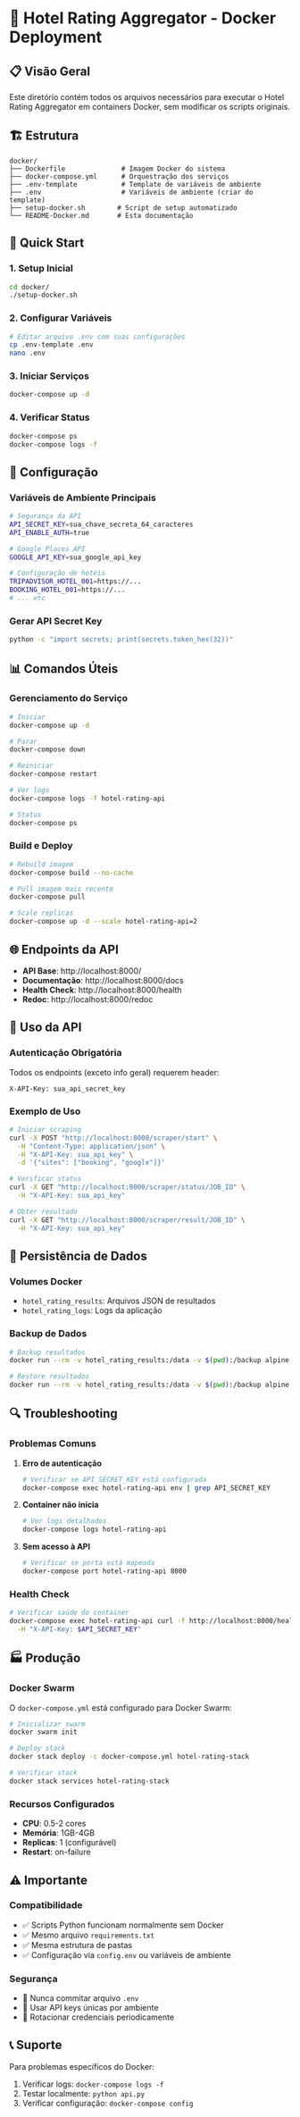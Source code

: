 # 🐳 Hotel Rating Aggregator - Docker Deployment

## 📋 Visão Geral

Este diretório contém todos os arquivos necessários para executar o Hotel Rating Aggregator em containers Docker, sem modificar os scripts originais.

## 🏗️ Estrutura

```
docker/
├── Dockerfile              # Imagem Docker do sistema
├── docker-compose.yml      # Orquestração dos serviços
├── .env-template           # Template de variáveis de ambiente
├── .env                    # Variáveis de ambiente (criar do template)
├── setup-docker.sh        # Script de setup automatizado
└── README-Docker.md       # Esta documentação
```

## 🚀 Quick Start

### 1. Setup Inicial
```bash
cd docker/
./setup-docker.sh
```

### 2. Configurar Variáveis
```bash
# Editar arquivo .env com suas configurações
cp .env-template .env
nano .env
```

### 3. Iniciar Serviços
```bash
docker-compose up -d
```

### 4. Verificar Status
```bash
docker-compose ps
docker-compose logs -f
```

## 🔧 Configuração

### Variáveis de Ambiente Principais

```bash
# Segurança da API
API_SECRET_KEY=sua_chave_secreta_64_caracteres
API_ENABLE_AUTH=true

# Google Places API
GOOGLE_API_KEY=sua_google_api_key

# Configuração de hotéis
TRIPADVISOR_HOTEL_001=https://...
BOOKING_HOTEL_001=https://...
# ... etc
```

### Gerar API Secret Key
```bash
python -c "import secrets; print(secrets.token_hex(32))"
```

## 📊 Comandos Úteis

### Gerenciamento do Serviço
```bash
# Iniciar
docker-compose up -d

# Parar
docker-compose down

# Reiniciar
docker-compose restart

# Ver logs
docker-compose logs -f hotel-rating-api

# Status
docker-compose ps
```

### Build e Deploy
```bash
# Rebuild imagem
docker-compose build --no-cache

# Pull imagem mais recente
docker-compose pull

# Scale replicas
docker-compose up -d --scale hotel-rating-api=2
```

## 🌐 Endpoints da API

- **API Base**: http://localhost:8000/
- **Documentação**: http://localhost:8000/docs
- **Health Check**: http://localhost:8000/health
- **Redoc**: http://localhost:8000/redoc

## 📡 Uso da API

### Autenticação Obrigatória
Todos os endpoints (exceto info geral) requerem header:
```
X-API-Key: sua_api_secret_key
```

### Exemplo de Uso
```bash
# Iniciar scraping
curl -X POST "http://localhost:8000/scraper/start" \
  -H "Content-Type: application/json" \
  -H "X-API-Key: sua_api_key" \
  -d '{"sites": ["booking", "google"]}'

# Verificar status
curl -X GET "http://localhost:8000/scraper/status/JOB_ID" \
  -H "X-API-Key: sua_api_key"

# Obter resultado
curl -X GET "http://localhost:8000/scraper/result/JOB_ID" \
  -H "X-API-Key: sua_api_key"
```

## 💾 Persistência de Dados

### Volumes Docker
- `hotel_rating_results`: Arquivos JSON de resultados
- `hotel_rating_logs`: Logs da aplicação

### Backup de Dados
```bash
# Backup resultados
docker run --rm -v hotel_rating_results:/data -v $(pwd):/backup alpine tar czf /backup/results-backup.tar.gz /data

# Restore resultados
docker run --rm -v hotel_rating_results:/data -v $(pwd):/backup alpine tar xzf /backup/results-backup.tar.gz -C /
```

## 🔍 Troubleshooting

### Problemas Comuns

1. **Erro de autenticação**
   ```bash
   # Verificar se API_SECRET_KEY está configurada
   docker-compose exec hotel-rating-api env | grep API_SECRET_KEY
   ```

2. **Container não inicia**
   ```bash
   # Ver logs detalhados
   docker-compose logs hotel-rating-api
   ```

3. **Sem acesso à API**
   ```bash
   # Verificar se porta está mapeada
   docker-compose port hotel-rating-api 8000
   ```

### Health Check
```bash
# Verificar saúde do container
docker-compose exec hotel-rating-api curl -f http://localhost:8000/health \
  -H "X-API-Key: $API_SECRET_KEY"
```

## 🏭 Produção

### Docker Swarm
O `docker-compose.yml` está configurado para Docker Swarm:

```bash
# Inicializar swarm
docker swarm init

# Deploy stack
docker stack deploy -c docker-compose.yml hotel-rating-stack

# Verificar stack
docker stack services hotel-rating-stack
```

### Recursos Configurados
- **CPU**: 0.5-2 cores
- **Memória**: 1GB-4GB
- **Replicas**: 1 (configurável)
- **Restart**: on-failure

## ⚠️ Importante

### Compatibilidade
- ✅ Scripts Python funcionam normalmente sem Docker
- ✅ Mesmo arquivo `requirements.txt`
- ✅ Mesma estrutura de pastas
- ✅ Configuração via `config.env` ou variáveis de ambiente

### Segurança
- 🔐 Nunca commitar arquivo `.env`
- 🔐 Usar API keys únicas por ambiente
- 🔐 Rotacionar credenciais periodicamente

## 📞 Suporte

Para problemas específicos do Docker:
1. Verificar logs: `docker-compose logs -f`
2. Testar localmente: `python api.py`
3. Verificar configuração: `docker-compose config`
